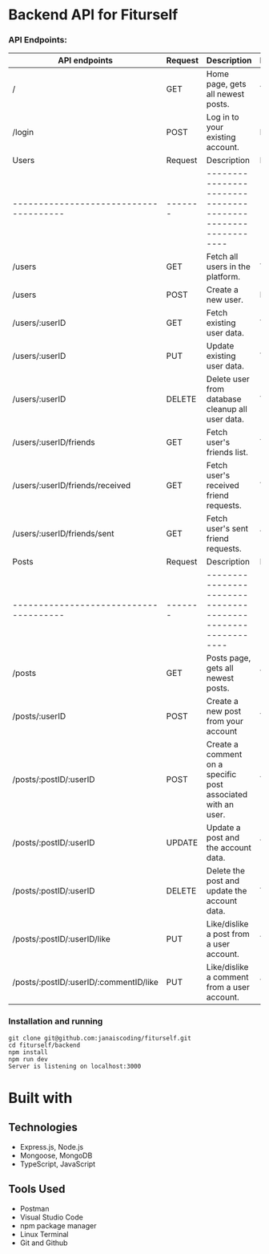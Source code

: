 # Backend API for Fiturself

### API Endpoints:

| API endpoints                          | Request | Description                                                  | Protected |
| -------------------------------------- | ------- | ------------------------------------------------------------ | --------- |
| /                                      | GET     | Home page, gets all newest posts.                            | True      |
| /login                                 | POST    | Log in to your existing account.                             | False     |
| Users                                  | Request | Description                                                  | Protected |
| -------------------------------------- | ------- | ------------------------------------------------------------ | --------- |
| /users                                 | GET     | Fetch all users in the platform.                             | True      |
| /users                                 | POST    | Create a new user.                                           | False     |
| /users/:userID                         | GET     | Fetch existing user data.                                    | True      |
| /users/:userID                         | PUT     | Update existing user data.                                   | True      |
| /users/:userID                         | DELETE  | Delete user from database cleanup all user data.             | True      |
| /users/:userID/friends                 | GET     | Fetch user's friends list.                                   | True      |
| /users/:userID/friends/received        | GET     | Fetch user's received friend requests.                       | True      |
| /users/:userID/friends/sent            | GET     | Fetch user's sent friend requests.                           | True      |
| Posts                                  | Request | Description                                                  | Protected |
| -------------------------------------- | ------- | ------------------------------------------------------------ | --------- |
| /posts                                 | GET     | Posts page, gets all newest posts.                           | True      |
| /posts/:userID                         | POST    | Create a new post from your account                          | True      |
| /posts/:postID/:userID                 | POST    | Create a comment on a specific post associated with an user. | True      |
| /posts/:postID/:userID                 | UPDATE  | Update a post and the account data.                          | True      |
| /posts/:postID/:userID                 | DELETE  | Delete the post and update the account data.                 | True      |
| /posts/:postID/:userID/like            | PUT     | Like/dislike a post from a user account.                     | True      |
| /posts/:postID/:userID/:commentID/like | PUT     | Like/dislike a comment from a user account.                  | True      |

### Installation and running

```
git clone git@github.com:janaiscoding/fiturself.git
cd fiturself/backend
npm install
npm run dev
Server is listening on localhost:3000
```

# Built with

## Technologies

- Express.js, Node.js
- Mongoose, MongoDB
- TypeScript, JavaScript

## Tools Used

- Postman
- Visual Studio Code
- npm package manager
- Linux Terminal
- Git and Github

